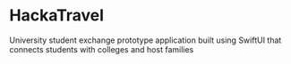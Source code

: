 # HackaTravel
University student exchange prototype application built using SwiftUI that connects students with colleges and host families
